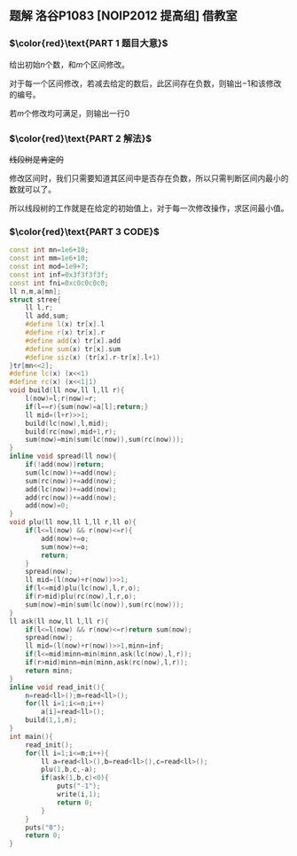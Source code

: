 ## 题解 洛谷P1083 \[NOIP2012 提高组\] 借教室

### $\color{red}\text{PART 1 题目大意}$

给出初始$n$个数，和$m$个区间修改。

对于每一个区间修改，若减去给定的数后，此区间存在负数，则输出$-1$和该修改的编号。

若$m$个修改均可满足，则输出一行$0$

### $\color{red}\text{PART 2 解法}$

~~线段树是肯定的~~

修改区间时，我们只需要知道其区间中是否存在负数，所以只需判断区间内最小的数就可以了。

所以线段树的工作就是在给定的初始值上，对于每一次修改操作，求区间最小值。

### $\color{red}\text{PART 3 CODE}$

```cpp
const int mn=1e6+10;
const int mm=1e6+10;
const int mod=1e9+7;
const int inf=0x3f3f3f3f;
const int fni=0xc0c0c0c0;
ll n,m,a[mn];
struct stree{
    ll l,r;
    ll add,sum;
    #define l(x) tr[x].l
    #define r(x) tr[x].r
    #define add(x) tr[x].add
    #define sum(x) tr[x].sum
    #define siz(x) (tr[x].r-tr[x].l+1)
}tr[mn<<2];
#define lc(x) (x<<1)
#define rc(x) (x<<1|1)
void build(ll now,ll l,ll r){
    l(now)=l;r(now)=r;
    if(l==r){sum(now)=a[l];return;}
    ll mid=(l+r)>>1;
    build(lc(now),l,mid);
    build(rc(now),mid+1,r);
    sum(now)=min(sum(lc(now)),sum(rc(now)));
}
inline void spread(ll now){
    if(!add(now))return;
    sum(lc(now))+=add(now);
    sum(rc(now))+=add(now);
    add(lc(now))+=add(now);
    add(rc(now))+=add(now);
    add(now)=0;
}
void plu(ll now,ll l,ll r,ll o){
    if(l<=l(now) && r(now)<=r){
        add(now)+=o;
        sum(now)+=o;
        return;
    }
    spread(now);
    ll mid=(l(now)+r(now))>>1;
    if(l<=mid)plu(lc(now),l,r,o);
    if(r>mid)plu(rc(now),l,r,o);
    sum(now)=min(sum(lc(now)),sum(rc(now)));
}
ll ask(ll now,ll l,ll r){
    if(l<=l(now) && r(now)<=r)return sum(now);
    spread(now);
    ll mid=(l(now)+r(now))>>1,minn=inf;
    if(l<=mid)minn=min(minn,ask(lc(now),l,r));
    if(r>mid)minn=min(minn,ask(rc(now),l,r));
    return minn;
}
inline void read_init(){
    n=read<ll>();m=read<ll>();
    for(ll i=1;i<=n;i++)
        a[i]=read<ll>();
    build(1,1,n);
}
int main(){
    read_init();
    for(ll i=1;i<=m;i++){
        ll a=read<ll>(),b=read<ll>(),c=read<ll>();
        plu(1,b,c,-a);
        if(ask(1,b,c)<0){
            puts("-1");
            write(i,1);
            return 0;
        }
    }
    puts("0");
    return 0;
}
```

